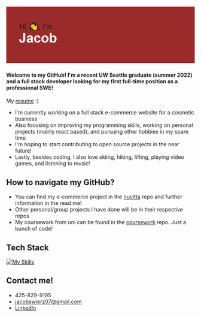 ![banner](https://github.com/swierj/swierj/blob/main/header.png?raw=true)

#### Welcome to my GitHub! I'm a recent UW Seattle graduate (summer 2022) and a full stack developer looking for my first full-time position as a professional SWE! 

My [resume](https://github.com/swierj/swierj/files/9892471/jacob_swierz_resume.pdf) :)

- I'm currently working on a full stack e-commerce website for a cosmetic business
- Also focusing on improving my programming skills, working on personal projects (mainly react based), and pursuing other hobbies in my spare time
- I'm hoping to start contributing to open source projects in the near future!
- Lastly, besides coding, I also love skiing, hiking, lifting, playing video games, and listening to music!

## How to navigate my GitHub?

- You can find my e-commerce project in the [nuvitta](https://github.com/swierj/nuvitta) repo and further information in the read.me!
- Other personal/group projects I have done will be in their respective repos
- My coursework from uni can be found in the [coursework](https://github.com/swierj/coursework) repo. Just a bunch of code!

## Tech Stack

[![My Skills](https://skills.thijs.gg/icons?i=java,js,react,html,css,r,py,mongodb,mysql,git,figma)](https://skills.thijs.gg)

## Contact me!

- 425-829-9195
- jacobswierz07@gmail.com
- [LinkedIn](https://www.linkedin.com/in/jacobswierz/)

